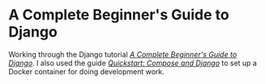 # A Complete Beginner's Guide to Django

Working through the Django tutorial [_A Complete Beginner's Guide to Django_](https://simpleisbetterthancomplex.com/series/beginners-guide/1.11/). I also used the guide [_Quickstart: Compose and Django_](https://docs.docker.com/compose/django/) to set up a Docker container for doing development work.
